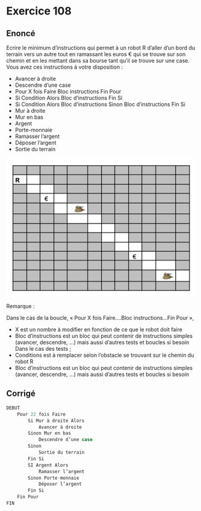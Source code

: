 # Exercice 108

## Enoncé

Ecrire le minimum d’instructions qui permet à un robot R d’aller d’un bord du terrain vers un autre tout en ramassant les euros € qui se trouve sur son chemin et en les mettant dans sa bourse tant qu’il se trouve sur une case. Vous avez ces instructions à votre disposition :
- Avancer à droite
- Descendre d’une case
- Pour X fois Faire
    Bloc instructions
  Fin Pour
- Si Condition Alors Bloc d’instructions Fin Si
- Si Condition Alors Bloc d’instructions Sinon Bloc d’instructions Fin Si
- Mur à droite
- Mur en bas
- Argent
- Porte-monnaie
- Ramasser l’argent
- Déposer l’argent
- Sortie du terrain

![Ex108_Board](Ex108_Board.png)

Remarque :

Dans le cas de la boucle, « Pour X fois Faire....Bloc instructions...Fin Pour »,
- X est un nombre à modifier en fonction de ce que le robot doit faire
- Bloc d’instructions est un bloc qui peut contenir de instructions simples (avancer, descendre, ...) mais aussi d’autres tests et boucles si besoin
Dans le cas des tests ;
- Conditions est à remplacer selon l’obstacle se trouvant sur le chemin du robot R
- Bloc d’instructions est un bloc qui peut contenir de instructions simples (avancer, descendre, ...) mais aussi d’autres tests et boucles si besoin

## Corrigé

```java
DEBUT
    Pour 22 fois Faire
        Si Mur à droite Alors
            Avancer à droite
        Sinon Mur en bas
            Descendre d’une case
        Sinon
            Sortie du terrain
        Fin Si
        SI Argent Alors
            Ramasser l’argent
        Sinon Porte-monnaie
            Déposer l’argent
        Fin Si
    Fin Pour
FIN
```